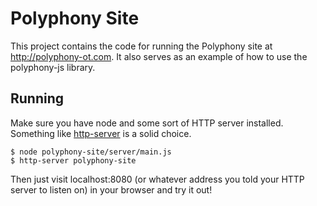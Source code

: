Polyphony Site
==============

This project contains the code for running the Polyphony site at
<http://polyphony-ot.com>. It also serves as an example of how to use the
polyphony-js library.

Running
-------

Make sure you have node and some sort of HTTP server installed. Something like
[http-server](https://www.npmjs.org/package/http-server) is a solid choice.

    $ node polyphony-site/server/main.js
    $ http-server polyphony-site

Then just visit localhost:8080 (or whatever address you told your HTTP server to
listen on) in your browser and try it out!

